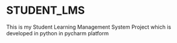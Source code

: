 # STUDENT_LMS
This is my Student Learning Management System Project which is developed in python in pycharm platform
